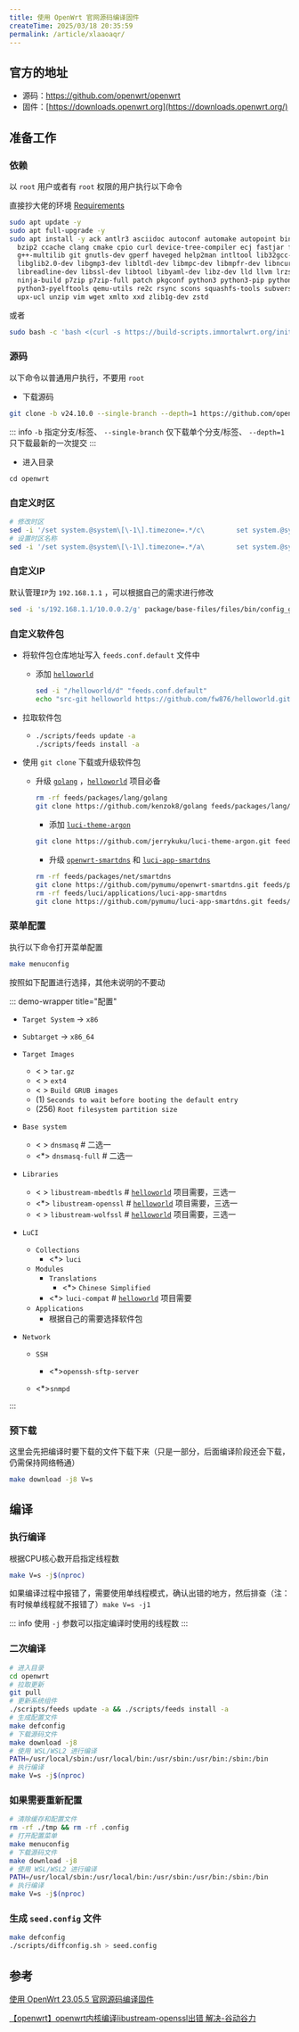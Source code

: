 ```yaml
---
title: 使用 OpenWrt 官网源码编译固件
createTime: 2025/03/18 20:35:59
permalink: /article/xlaaoaqr/
---
```

## 官方的地址

- 源码：https://github.com/openwrt/openwrt
- 固件：[https://downloads.openwrt.org](https://downloads.openwrt.org/)

## 准备工作

### 依赖

以 `root` 用户或者有 `root` 权限的用户执行以下命令

直接抄大佬的环境  [Requirements](https://github.com/immortalwrt/immortalwrt?tab=readme-ov-file#requirements) 

```bash
sudo apt update -y
sudo apt full-upgrade -y
sudo apt install -y ack antlr3 asciidoc autoconf automake autopoint binutils bison build-essential \
  bzip2 ccache clang cmake cpio curl device-tree-compiler ecj fastjar flex gawk gettext gcc-multilib \
  g++-multilib git gnutls-dev gperf haveged help2man intltool lib32gcc-s1 libc6-dev-i386 libelf-dev \
  libglib2.0-dev libgmp3-dev libltdl-dev libmpc-dev libmpfr-dev libncurses-dev libpython3-dev \
  libreadline-dev libssl-dev libtool libyaml-dev libz-dev lld llvm lrzsz mkisofs msmtp nano \
  ninja-build p7zip p7zip-full patch pkgconf python3 python3-pip python3-ply python3-docutils \
  python3-pyelftools qemu-utils re2c rsync scons squashfs-tools subversion swig texinfo uglifyjs \
  upx-ucl unzip vim wget xmlto xxd zlib1g-dev zstd
```

或者

```bash
sudo bash -c 'bash <(curl -s https://build-scripts.immortalwrt.org/init_build_environment.sh)'
```

### 源码

以下命令以普通用户执行，不要用 `root`

- 下载源码

```bash
git clone -b v24.10.0 --single-branch --depth=1 https://github.com/openwrt/openwrt.git
```

::: info
`-b` 指定分支/标签、 `--single-branch` 仅下载单个分支/标签、 `--depth=1` 只下载最新的一次提交
::: 

- 进入目录

```
cd openwrt
```

### 自定义时区

```bash
# 修改时区
sed -i '/set system.@system\[\-1\].timezone=.*/c\        set system.@system[-1].timezone='\''CST-8'\''' package/base-files/files/bin/config_generate
# 设置时区名称
sed -i '/set system.@system\[\-1\].timezone=.*/a\        set system.@system[-1].zonename='\''Asia/Shanghai'\''' package/base-files/files/bin/config_generate
```

### 自定义IP

默认管理`IP`为 `192.168.1.1` ，可以根据自己的需求进行修改

```bash
sed -i 's/192.168.1.1/10.0.0.2/g' package/base-files/files/bin/config_generate
```

### 自定义软件包

- 将软件包仓库地址写入 `feeds.conf.default` 文件中
  - 添加 [`helloworld`](https://github.com/fw876/helloworld)

    ```bash
    sed -i "/helloworld/d" "feeds.conf.default"
    echo "src-git helloworld https://github.com/fw876/helloworld.git" >> "feeds.conf.default"
    ```

- 拉取软件包

  - ```bash
    ./scripts/feeds update -a
    ./scripts/feeds install -a
    ```

- 使用 `git clone` 下载或升级软件包

  - 升级 [`golang`](https://github.com/kenzok8/golang) ，[`helloworld`](https://github.com/fw876/helloworld) 项目必备

    ```bash
    rm -rf feeds/packages/lang/golang
    git clone https://github.com/kenzok8/golang feeds/packages/lang/golang
    ```

	
	- 添加 [`luci-theme-argon`](https://github.com/jerrykuku/luci-theme-argon)

    ```bash
    git clone https://github.com/jerrykuku/luci-theme-argon.git feeds/luci/themes/luci-theme-argon
    ```

	- 升级 [`openwrt-smartdns`](https://github.com/pymumu/openwrt-smartdns) 和 [`luci-app-smartdns`](https://github.com/pymumu/luci-app-smartdns)

    ```bash
    rm -rf feeds/packages/net/smartdns
    git clone https://github.com/pymumu/openwrt-smartdns.git feeds/packages/net/smartdns
    rm -rf feeds/luci/applications/luci-app-smartdns
    git clone https://github.com/pymumu/luci-app-smartdns.git feeds/luci/applications/luci-app-smartdns
    ```

### 菜单配置

执行以下命令打开菜单配置

```bash
make menuconfig
```

按照如下配置进行选择，其他未说明的不要动

::: demo-wrapper title="配置" 

- `Target System` -> `x86`
- `Subtarget` -> `x86_64`
- `Target Images`
  - < > `tar.gz`
  - < > `ext4`
  - < > `Build GRUB images`
  - (1) `Seconds to wait before booting the default entry`
  - (256) `Root filesystem partition size`
- `Base system`
  - < > `dnsmasq`  # 二选一
  - <*> `dnsmasq-full`  # 二选一
- `Libraries`
  - < > `libustream-mbedtls`  # [`helloworld`](https://github.com/fw876/helloworld) 项目需要，三选一
  - <*> `libustream-openssl`  # [`helloworld`](https://github.com/fw876/helloworld) 项目需要，三选一
  - < > `libustream-wolfssl`  # [`helloworld`](https://github.com/fw876/helloworld) 项目需要，三选一

- `LuCI`
  - `Collections`
    - <*> `luci`
  - `Modules`
    - `Translations`
      - <*> `Chinese Simplified`
    - <*> `luci-compat`  # [`helloworld`](https://github.com/fw876/helloworld) 项目需要
  - `Applications`
    - 根据自己的需要选择软件包
- `Network`
  - `SSH`
    - <*>`openssh-sftp-server` 

  - <*>`snmpd`

:::   

### 预下载

这里会先把编译时要下载的文件下载下来（只是一部分，后面编译阶段还会下载，仍需保持网络畅通）

```bash
make download -j8 V=s
```

## 编译

### 执行编译

根据CPU核心数开启指定线程数

```bash
make V=s -j$(nproc)
```

如果编译过程中报错了，需要使用单线程模式，确认出错的地方，然后排查（注：有时候单线程就不报错了）`make V=s -j1`

::: info
使用 `-j` 参数可以指定编译时使用的线程数
:::

### 二次编译

```bash
# 进入目录
cd openwrt
# 拉取更新
git pull
# 更新系统组件
./scripts/feeds update -a && ./scripts/feeds install -a
# 生成配置文件
make defconfig
# 下载源码文件
make download -j8
# 使用 WSL/WSL2 进行编译
PATH=/usr/local/sbin:/usr/local/bin:/usr/sbin:/usr/bin:/sbin:/bin
# 执行编译
make V=s -j$(nproc)
```

### 如果需要重新配置

```bash
# 清除缓存和配置文件
rm -rf ./tmp && rm -rf .config
# 打开配置菜单
make menuconfig
# 下载源码文件
make download -j8 
# 使用 WSL/WSL2 进行编译
PATH=/usr/local/sbin:/usr/local/bin:/usr/sbin:/usr/bin:/sbin:/bin
# 执行编译
make V=s -j$(nproc)
```

### 生成 `seed.config` 文件

```bash
make defconfig
./scripts/diffconfig.sh > seed.config
```




## 参考

[使用 OpenWrt 23.05.5 官网源码编译固件](https://maxqiu.com/article/detail/153)

[【openwrt】openwrt内核编译libustream-openssl出错 解决-谷动谷力](http://bbs.sunsili.com/thread-269580-1-1.html)
